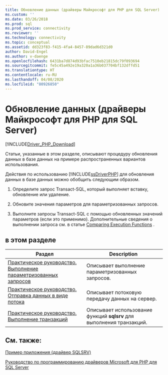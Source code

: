 ```yaml
---
title: Обновление данных (драйверы Майкрософт для PHP для SQL Server) | Документы Майкрософт
ms.custom: ''
ms.date: 03/26/2018
ms.prod: sql
ms.prod_service: connectivity
ms.reviewer: ''
ms.technology: connectivity
ms.topic: conceptual
ms.assetid: dd323f83-f415-4fa4-8457-89dad6d321d0
author: David-Engel
ms.author: v-daenge
ms.openlocfilehash: 6431ba7d874d93bfac7510eb21815dc79f093694
ms.sourcegitcommit: fe5c45a492e19a320a1a36b037704bf132dffd51
ms.translationtype: HT
ms.contentlocale: ru-RU
ms.lasthandoff: 04/08/2020
ms.locfileid: "80926850"
---
```

# <a name="updating-data-microsoft-drivers-for-php-for-sql-server"></a>Обновление данных (драйверы Майкрософт для PHP для SQL Server)
[!INCLUDE[Driver_PHP_Download](../../includes/driver_php_download.md)]

Статьи, указанные в этом разделе, описывают процедуру обновления данных в базе данных на примере распространенных вариантов использования.  
  
Действия по использованию [!INCLUDE[ssDriverPHP](../../includes/ssdriverphp_md.md)] для обновления данных в базе данных можно обобщить следующим образом.  
  
1.  Определите запрос Transact-SQL, который выполняет вставку, обновление или удаление.  
  
2.  Обновите значения параметров для параметризованных запросов.  
  
3.  Выполните запросы Transact-SQL с помощью обновленных значений параметров (если это применимо). Дополнительные сведения о выполнении запроса см. в статье [Comparing Execution Functions](../../connect/php/comparing-execution-functions.md) .  
  
## <a name="in-this-section"></a>в этом разделе  
  
|Раздел|Description|  
|---------|---------------|  
|[Практическое руководство. Выполнение параметризованных запросов](../../connect/php/how-to-perform-parameterized-queries.md)|Описывает выполнение параметризованных запросов.|  
|[Практическое руководство. Отправка данных в виде потока](../../connect/php/how-to-send-data-as-a-stream.md)|Описывает потоковую передачу данных на сервер.|  
|[Практическое руководство. Выполнение транзакций](../../connect/php/how-to-perform-transactions.md)|Описывает использование функций **sqlsrv** для выполнения транзакций.|  
  
## <a name="see-also"></a>См. также:  
[Пример приложения (драйвер SQLSRV)](../../connect/php/example-application-sqlsrv-driver.md)

[Руководство по программированию драйверов Microsoft для PHP для SQL Server](../../connect/php/programming-guide-for-php-sql-driver.md)
  
